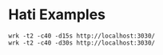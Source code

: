 # Hati Examples

```
wrk -t2 -c40 -d15s http://localhost:3030/
wrk -t2 -c40 -d30s http://localhost:3030/
```
